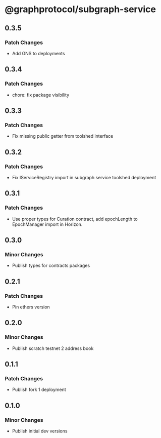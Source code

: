 # @graphprotocol/subgraph-service

## 0.3.5

### Patch Changes

- Add GNS to deployments

## 0.3.4

### Patch Changes

- chore: fix package visibility

## 0.3.3

### Patch Changes

- Fix missing public getter from toolshed interface

## 0.3.2

### Patch Changes

- Fix IServiceRegistry import in subgraph service toolshed deployment

## 0.3.1

### Patch Changes

- Use proper types for Curation contract, add epochLength to EpochManager import in Horizon.

## 0.3.0

### Minor Changes

- Publish types for contracts packages

## 0.2.1

### Patch Changes

- Pin ethers version

## 0.2.0

### Minor Changes

- Publish scratch testnet 2 address book

## 0.1.1

### Patch Changes

- Publish fork 1 deployment

## 0.1.0

### Minor Changes

- Publish initial dev versions
